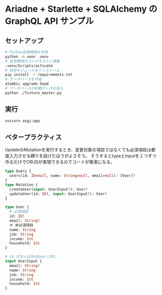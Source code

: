 # Ariadne + Starlette + SQLAlchemy の GraphQL API サンプル

## セットアップ
```bash
# Python仮想環境を作成
python -m venv .venv
# 仮想環境のコンテキストに移動
.venv/Scripts/activate
# 依存モジュールをインストール
pip install -r requirements.txt
# データベースを作成
alembic upgrade head
# データベースの初期データを投入
python ./fixture_master.py
```

## 実行
```bash
uvicorn asgi:app
```

## ベタープラクティス
UpdateのMutationを実行するとき、変更対象の項目ではなくても必須項目は都度入力させる縛りを設けたほうがよさそう。
そうするとtypeとinputを１つずつ作るだけでCRUDが実現できるのでコードが簡潔になる。
```graphql
type Query {
  users(id: ID=null, name: String=null, email=null): [User]!
}
type Mutation {
  createUser(input: UserInput!): User!
  updateUser(id: ID!, input: UserInput!): User!
}

type User {
  # 必須項目
  id: ID!
  email: String!
  ＃ 非必須項目
  name: String
  job: String
  income: Int
  household: Int
}

# id がない以外はUserと同じ
input UserInput {
  email: String!
  name: String
  job: String
  income: Int
  household: Int
}
```